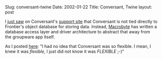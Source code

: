 Slug: conversant-twine
Date: 2002-01-22
Title: Conversant, Twine
layout: post

I <a href="http://support.free-conversant.com/4253">just saw</a> on Conversant&#39;s <a href="http://support.free-conversant.com/">support site</a> that Conversant is not tied directly to Frontier&#39;s object database for storing data. Instead, <a href="http://www.macrobyte.net">Macrobyte</a> has written a database access layer and driver architecture to abstract that away from the groupware app itself. <p>

As I posted <a href="http://support.free-conversant.com/4256">here</a>: &quot;I had no idea that Conversant was so flexible. I
mean, I knew it was *flexible*, I just did not know it was *FLEXIBLE* ;-)&quot;</p>
